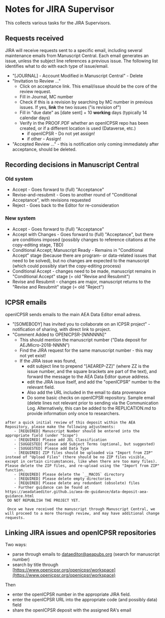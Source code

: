 # Notes for JIRA Supervisor

This collects various tasks for the JIRA Supervisors.

## Requests received
JIRA will receive requests sent to a specific email, including several maintenance emails from Manuscript Central. Each email generates an issue, unless the subject line references a previous issue. The following list identifies what to do with each type of issue/email.

- "[JOURNAL] - Account Modified in Manuscript Central" - Delete
- "Invitation to Review ..." 
  - Click on acceptance link. This email/issue should be the core of the review request.
  - Fill in Journal, MC number
  - Check if this is a revision by searching by MC number in previous issues. If yes, **link** the two issues ("is revision of")
  - Fill in "due date" as [date sent] + 10 **working** days (typically 14 calendar days)
  - Verify in the PROOF.PDF whether an openICPSR repo has been created, or if a different location is used (Dataverse, etc.)
    - if openICPSR -  Do not yet assign!
    - if other - Assign!
- "Accepted Review ..." - this is notification only coming immediately after acceptance, should be deleted.
## Recording decisions in Manuscript Central
### Old system
- Accept - Goes forward to (full) "Acceptance"
- Revise-and-resubmit - Goes to another round of "Conditional Acceptance", with revisions requested
- Reject - Goes back to the Editor for re-consideration
### New system
- Accept - Goes forward to (full) "Acceptance"
- Accept with Changes - Goes forward to (full) "Acceptance", but there are conditions imposed (possibly changes to reference citations at the copy-editing stage, TBD)
- Conditional Accept; Manuscript Ready - Remains in "Conditional Accept" stage (because there are program- or data-related issues that need to be solved), but no changes are expected to the manuscript (which could possibly start the copy-editing process)
- Conditional Accept - changes need to be made, manuscript remains in "Conditional Accept" stage (= old "Revise and Resubmit")
- Revise and Resubmit - changes are major, manuscript returns to the "Revise and Resubmit" stage (= old "Reject")

## ICPSR emails
openICPSR sends emails to the main AEA Data Editor email adress. 

- "[SOMEBODY] has invited you to collaborate on an ICPSR project" - notification of sharing, with direct link to project.
- "Comment Added to OPENICPSR-[NNNNNN]" 
  - This should mention the manuscript number ("Data deposit for AEJMicro-2018-NNNN")
  - Find the JIRA request for the same manuscript number - this may not yet exist!
  - If the JIRA issue was found, 
    - edit subject line to prepend "[AEAREP-ZZ]" (where ZZ is the issue number, and the square brackets are part of the text), and forward the message to the AEA Data Editor queue address.
    - edit the JIRA issue itself, and add the "openICPSR" number to the relevant field.
    - Also add the URL included in the email to data provenance
    - Do some basic checks on openICPSR repository. Sample email (delete lines not relevant prior to sending via the Communication Log. Alternatively, this can be added to the REPLICATION.md to provide information only once to researchers.
```
after a quick initial review of this deposit within the AEA Repository, please make the following adjustments:
    - [REQUIRED] Manuscript Number should be entered into the appropriate field (under "Scope")
    - [REQUIRED] Please add JEL Classification
    - [SUGGESTED] Please add Subject Terms (optional, but suggested)
    - [SUGGESTED] Please add Data Type
    - [REQUIRED] ZIP files should be uploaded via "Import from ZIP" instead of "Upload Files" (there should be no ZIP files visible, except in certain circumstances, like when there are too many files). Please delete the ZIP files, and re-upload using the "Import from ZIP" function.
    - [REQUIRED] Please delete the `__MACOS` directory
    - [REQUIRED] Please delete empty directories
    - [REQUIRED] Please delete any redundant (obsolete) files
    - Further guidance can be found at https://aeadataeditor.github.io/aea-de-guidance/data-deposit-aea-guidance.html
 DO NOT REPUBLISH THE PROJECT YET.
 
 Once we have received the manuscript through Manuscript Central, we will proceed to a more thorough review, and may have additional change requests.
 ```

## Linking JIRA issues and openICPSR repositories
Two ways:
- parse through emails to dataeditor@aeapubs.org (search for manuscript number)
- search by title through [https://www.openicpsr.org/openicpsr/workspace](https://www.openicpsr.org/openicpsr/workspace)

Then 
- enter the openICPSR number in the appropriate JIRA field.
- enter the openICPSR URL into the appropriate code (and possibly data) field
- share the openICPSR deposit with the assigned RA's email  




  



